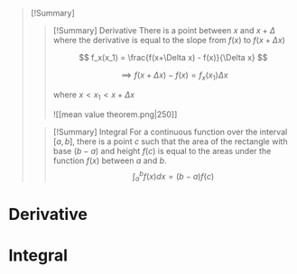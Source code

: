 
> [!Summary]
> > [!Summary] Derivative
> > There is a point between $x$ and $x + \Delta$ where the derivative is equal to the slope from $f(x)$ to $f(x + \Delta x)$
> > 
> > $$
> > f_x(x_1) = \frac{f(x+\Delta x) - f(x)}{\Delta x}
> > $$
> > 
> > $$
> > \implies f(x+\Delta x) - f(x) = f_x(x_1)\Delta x
> > $$
> > 
> > where $x < x_1 < x + \Delta x$
> > 
> > <span class='centerImg'>![[mean value theorem.png|250]]</span>
>
>
>
> > [!Summary] Integral
> > For a continuous function over the interval $[a,b]$, there is a point $c$ such that the area of the rectangle with base $(b-a)$ and height $f(c)$ is equal to the areas under the function $f(x)$ between $a$ and $b$. 
> > $$\int_a^b f(x) dx = (b-a)f(c)$$
> > 

# Derivative

# Integral
